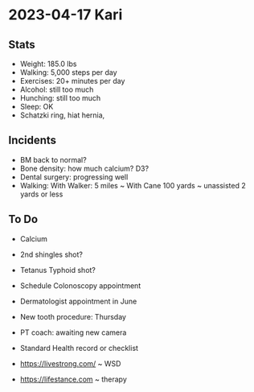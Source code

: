 # 2023-04-17 Kari

## Stats

* Weight: 185.0 lbs
* Walking: 5,000 steps per day
* Exercises: 20+ minutes per day
* Alcohol: still too much
* Hunching: still too much
* Sleep: OK
* Schatzki ring, hiat hernia,

## Incidents

* BM back to normal?
* Bone density: how much calcium? D3?
* Dental surgery: progressing well
* Walking: With Walker: 5 miles ~ With Cane 100 yards ~ unassisted 2 yards or less


## To Do

* Calcium
* 2nd shingles shot?
* Tetanus Typhoid shot?
* Schedule Colonoscopy appointment
* Dermatologist appointment in June
* New tooth procedure: Thursday
* PT coach: awaiting new camera
* Standard Health record or checklist

* https://livestrong.com/ ~ WSD
* https://lifestance.com ~ therapy

